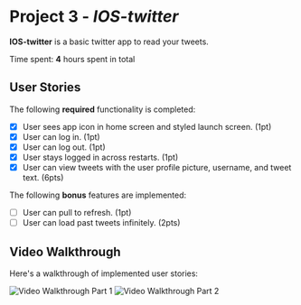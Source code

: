 # Project 3 - *IOS-twitter*

**IOS-twitter** is a basic twitter app to read your tweets.

Time spent: **4** hours spent in total

## User Stories

The following **required** functionality is completed:

- [x] User sees app icon in home screen and styled launch screen. (1pt)
- [x] User can log in. (1pt)
- [x] User can log out. (1pt)
- [x] User stays logged in across restarts. (1pt)
- [x] User can view tweets with the user profile picture, username, and tweet text. (6pts)

The following **bonus** features are implemented:

- [ ] User can pull to refresh. (1pt)
- [ ] User can load past tweets infinitely. (2pts)

## Video Walkthrough

Here's a walkthrough of implemented user stories:

<img src='http://g.recordit.co/7CrGeipVgP.gif' title='Video Walkthrough Part 1' width='' alt='Video Walkthrough Part 1' />

<img src='http://g.recordit.co/PCwIaRQLcu.gif' title='Video Walkthrough Part 2' width='' alt='Video Walkthrough Part 2' />

